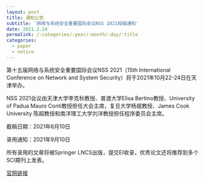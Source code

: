 ```yaml
---
layout: post
title: 通知公告
subtitle: '网络与系统安全重要国际会议NSS 2021投稿通知'
date: 2021.2.24
permalink: /:categories/:year/:month/:day/:title
categories:
  - paper
  - notice
---
```


第十五届网络与系统安全重要国际会议NSS 2021（15th International Conference on Network and System Security）将于2021年10月22-24日在天津举办。

NSS 2021会议由天津大学李克秋教授、普渡大学Elisa Bertino教授、University of Padua Mauro Conti教授担任大会主席，复旦大学杨珉教授、James Cook University 陈超教授和南洋理工大学刘洋教授担任程序委员会主席。
 

截稿日期：2021年6月10日

录用通知：2021年9月10日

所有录用的文章将被Springer LNCS出版，提交EI收录，优秀论文还将推荐到多个SCI期刊上发表。


[官网链接](http://nsclab.org/nss2021/)
